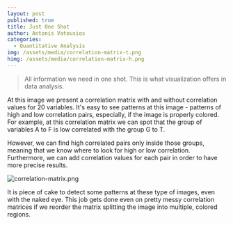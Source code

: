```yaml
---
layout: post
published: true
title: Just One Shot
author: Antonis Vatousios
categories:
  - Quantitative Analysis
img: /assets/media/correlation-matrix-t.png
himg: /assets/media/correlation-matrix-h.png
---
```

> All information we need in one shot. This is what visualization offers in data analysis. 

At this image we present a correlation matrix with and without correlation values for 20 variables. It's easy to see patterns at this image - patterns of high and low correlation pairs, especially, if the image is properly colored. For example, at this correlation matrix we can spot that the group of variables A to F is low correlated with the group G to T.

However, we can find high correlated pairs only inside those groups, meaning that we know where to look for high or low correlation. Furthermore, we can add correlation values for each pair in order to have more precise results.

![correlation-matrix.png]({{site.baseurl}}/assets/media/correlation-matrix.png)

It is piece of cake to detect some patterns at these type of images, even with the naked eye. This job gets done even on pretty messy correlation matrices if we reorder the matrix splitting the image into multiple, colored regions.

